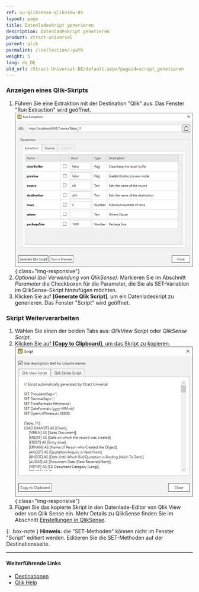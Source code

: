 ```yaml
---
ref: xu-qliksense-qlikview-05
layout: page
title: Datenladeskript generieren
description: Datenladeskript generieren
product: xtract-universal
parent: qlik
permalink: /:collection/:path
weight: 5
lang: de_DE
old_url: /Xtract-Universal-DE/default.aspx?pageid=script_generieren
---
```

### Anzeigen eines Qlik-Skripts
1. Führen Sie eine Extraktion mit der Destination "Qlik" aus. Das Fenster "Run Extraction" wird geöffnet.
![XU_qlik_generate_Script](/img/content/XU_qlik_generate_Script.png){:class="img-responsive"}
2. *Optional (bei Verwendung von QlikSense)*: Markieren Sie im Abschnitt *Parameter* die Checkboxen für die Parameter, die Sie als SET-Variablen im QlikSense-Skript hinzufügen möchten.
3. Klicken Sie auf **[Generate Qlik Script]**, um ein Datenladeskript zu generieren. Das Fenster "Script" wird geöffnet.

### Skript Weiterverarbeiten
1. Wählen Sie einen der beiden Tabs aus: *QlikView Script* oder *QlikSense Script*.
2. Klicken Sie auf **[Copy to Clipboard]**, um das Skript zu kopieren.
![XU_qlik_generate_Script](/img/content/XU_qlik_generate_Script_2.png){:class="img-responsive"}
3. Fügen Sie das kopierte Skript in den Datenlade-Editor von Qlik View oder von Qlik Sense ein.
Mehr Details zu QlikSense finden Sie im Abschnitt [Einstellungen in QlikSense](./einstellungen_in_qlik_sense).

{: .box-note }
**Hinweis:** die "SET-Methoden" können nicht im Fenster "Script" editiert werden. Editieren Sie die SET-Methoden auf der Destinationsseite.  


****
#### Weiterführende Links
- [Destinationen](./xu-destinationen)
- [Qlik Help](https://help.qlik.com/)